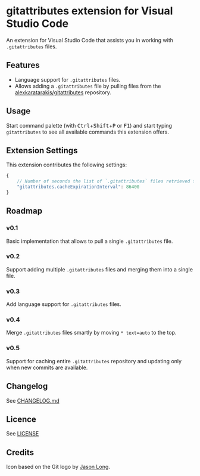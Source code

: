 # gitattributes extension for Visual Studio Code

An extension for Visual Studio Code that assists you in working with `.gitattributes` files.

## Features

- Language support for `.gitattributes` files.
- Allows adding a `.gitattributes` file by pulling files from the [alexkaratarakis/gitattributes](https://github.com/alexkaratarakis/gitattributes) repository.

## Usage

Start command palette (with <kbd>Ctrl</kbd>+<kbd>Shift</kbd>+<kbd>P</kbd> or <kbd>F1</kbd>) and start typing `gitattributes` to see all available commands this extension offers.

## Extension Settings

This extension contributes the following settings:

```JavaScript
{
    // Number of seconds the list of `.gitattributes` files retrieved from github will be cached
    "gitattributes.cacheExpirationInterval": 86400
}
```

## Roadmap

### v0.1
Basic implementation that allows to pull a single `.gitattributes` file.

### v0.2
Support adding multiple `.gitattributes` files and merging them into a single file.

### v0.3
Add language support for `.gitattributes` files.

### v0.4
Merge `.gitattributes` files smartly by moving `* text=auto` to the top.

### v0.5
Support for caching entire `.gitattributes` repository and updating only when new commits are available.

## Changelog

See [CHANGELOG.md](CHANGELOG.md)

## Licence

See [LICENSE](LICENSE)

## Credits

Icon based on the Git logo by [Jason Long](https://twitter.com/jasonlong).
